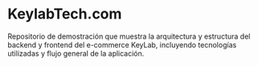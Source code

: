 # KeylabTech.com
Repositorio de demostración que muestra la arquitectura y estructura del backend y frontend del e-commerce KeyLab, incluyendo tecnologías utilizadas y flujo general de la aplicación.

